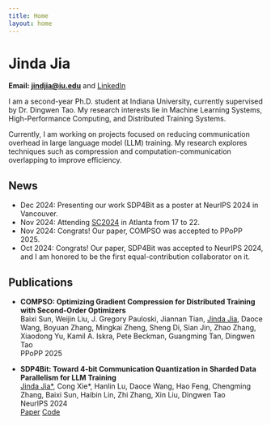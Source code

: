 ```yaml
---
title: Home
layout: home
---
```


# Jinda Jia
**Email: jindjia@iu.edu** and [LinkedIn](https://www.linkedin.com/in/jindajia/)

I am a second-year Ph.D. student at Indiana University, currently supervised by Dr. Dingwen Tao. My research interests lie in Machine Learning Systems, High-Performance Computing, and Distributed Training Systems.

Currently, I am working on projects focused on reducing communication overhead in large language model (LLM) training. My research explores techniques such as compression and computation-communication overlapping to improve efficiency.


## News

- Dec 2024: Presenting our work SDP4Bit as a poster at NeurIPS 2024 in Vancouver.
- Nov 2024: Attending [SC2024](https://sc24.supercomputing.org/program/) in Atlanta from 17 to 22.
- Nov 2024: Congrats! Our paper, COMPSO was accepted to PPoPP 2025.
- Oct 2024: Congrats! Our paper, SDP4Bit was accepted to NeurIPS 2024, and I am honored to be the first equal-contribution collaborator on it.

## Publications

- **COMPSO: Optimizing Gradient Compression for Distributed Training with Second-Order Optimizers** \
    Baixi Sun, Weijin Liu, J. Gregory Pauloski, Jiannan Tian, <u>Jinda Jia</u>, Daoce Wang, Boyuan Zhang, Mingkai Zheng, Sheng Di, Sian Jin, Zhao Zhang, Xiaodong Yu, Kamil A. Iskra, Pete Beckman, Guangming Tan, Dingwen Tao \
    PPoPP 2025

- **SDP4Bit: Toward 4-bit Communication Quantization in Sharded Data Parallelism for LLM Training** \
    <u>Jinda Jia*</u>, Cong Xie*, Hanlin Lu, Daoce Wang, Hao Feng, Chengming Zhang, Baixi Sun, Haibin Lin, Zhi Zhang, Xin Liu, Dingwen Tao \
    NeurIPS 2024 \
    [Paper](https://openreview.net/forum?id=PEEqnXlSCk) [Code](https://github.com/jindajia/SDP4Bit)

[Dr.Dingwen Tao]: https://www.dingwentao.com/hipdac
